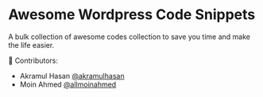 # Awesome Wordpress Code Snippets

A bulk collection of awesome codes collection to save you time and make the life easier.

🤝 Contributors:

- Akramul Hasan [@akramulhasan](https://github.com/akramulhasan)
- Moin Ahmed [@allmoinahmed](https://github.com/allmoinahmed)
